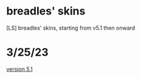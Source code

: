 # breadles' skins
[LS] breadles' skins, starting from v5.1 then onward
# 3/25/23
[version 5.1](https://drive.google.com/u/0/uc?id=1cU4to8dUaxiPiFvEeVi_s0zLG9-5LLVV&export=download)
